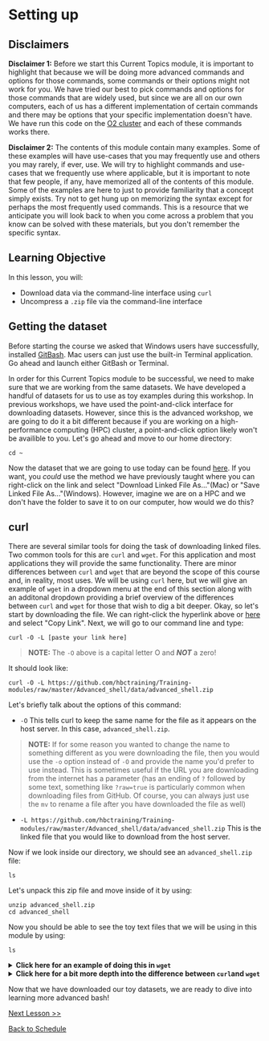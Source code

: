 # Setting up

## Disclaimers

**Disclaimer 1:** Before we start this Current Topics module, it is important to highlight that because we will be doing more advanced commands and options for those commands, some commands or their options might not work for you. We have tried our best to pick commands and options for those commands that are widely used, but since we are all on our own computers, each of us has a different implementation of certain commands and there may be options that your specific implementation doesn't have. We have run this code on the [O2 cluster](https://it.hms.harvard.edu/our-services/research-computing/services/high-performance-computing) and each of these commands works there.

**Disclaimer 2:** The contents of this module contain many examples. Some of these examples will have use-cases that you may frequently use and others you may rarely, if ever, use. We will try to highlight commands and use-cases that we frequently use where applicable, but it is important to note that few people, if any, have memorized all of the contents of this module. Some of the examples are here to just to provide familiarity that a concept simply exists. Try not to get hung up on memorizing the syntax except for perhaps the most frequently used commands. This is a resource that we anticipate you will look back to when you come across a problem that you know can be solved with these materials, but you don't remember the specific syntax. 

## Learning Objective

In this lesson, you will:
- Download data via the command-line interface using `curl`
- Uncompress a `.zip` file via the command-line interface

## Getting the dataset

Before starting the course we asked that Windows users have successfully, installed [GitBash](https://git-scm.com/download/win). Mac users can just use the built-in Terminal application. Go ahead and launch either GitBash or Terminal.

In order for this Current Topics module to be successful, we need to make sure that we are working from the same datasets. We have developed a handful of datasets for us to use as toy examples during this workshop. In previous workshops, we have used the point-and-click interface for downloading datasets. However, since this is the advanced workshop, we are going to do it a bit different because if you are working on a high-performance computing (HPC) cluster, a point-and-click option likely won't be availible to you. Let's go ahead and move to our home directory:

```
cd ~
```

Now the dataset that we are going to use today can be found [here](https://github.com/hbctraining/Training-modules/raw/master/Advanced_shell/data/advanced_shell.zip). If you want, you *could* use the method we have previously taught where you can right-click on the link and select "Download Linked File As..."(Mac) or "Save Linked File As..."(Windows). However, imagine we are on a HPC and we don't have the folder to save it to on our computer, how would we do this? 

## curl

There are several similar tools for doing the task of downloading linked files. Two common tools for this are `curl` and `wget`. For this application and most applications they will provide the same functionality. There are minor differences between `curl` and `wget` that are beyond the scope of this course and, in reality, most uses. We will be using `curl` here, but we will give an example of `wget` in a dropdown menu at the end of this section along with an additonal dropdown providing a brief overview of the differences between `curl` and `wget` for those that wish to dig a bit deeper. Okay, so let's start by downloading the file. We can right-click the hyperlink above or [here](https://github.com/hbctraining/Training-modules/raw/master/Advanced_shell/data/advanced_shell.zip) and select "Copy Link". Next, we will go to our command line and type:

```
curl -O -L [paste your link here]
```

> **NOTE:** The `-O` above is a capital letter O and ***NOT*** a zero!

It should look like:

```
curl -O -L https://github.com/hbctraining/Training-modules/raw/master/Advanced_shell/data/advanced_shell.zip
```

Let's briefly talk about the options of this command:

- `-O` This tells curl to keep the same name for the file as it appears on the host server. In this case, `advanced_shell.zip`. 

> **NOTE:** If for some reason you wanted to change the name to something different as you were downloading the file, then you would use the `-o` option instead of `-O` and provide the name you'd prefer to use instead. This is sometimes useful if the URL you are downloading from the internet has a parameter (has an ending of `?` followed by some text, something like `?raw=true` is particularly common when downloading files from GitHub. Of course, you can always just use the `mv` to rename a file after you have downloaded the file as well)

- `-L https://github.com/hbctraining/Training-modules/raw/master/Advanced_shell/data/advanced_shell.zip` This is the linked file that you would like to download from the host server.

Now if we look inside our directory, we should see an `advanced_shell.zip` file:

```
ls
```

Let's unpack this zip file and move inside of it by using:

```
unzip advanced_shell.zip
cd advanced_shell
```

Now you should be able to see the toy text files that we will be using in this module by using:

```
ls
```

<details>
  <summary><b>Click here for an example of doing this in <code>wget</code></b></summary>
  The command below is an example <code>wget</code> command that you can use to accomplish the same task as we did in <code>curl</code>:
  <pre>
  wget  https://github.com/hbctraining/Training-modules/raw/master/Advanced_shell/data/advanced_shell.zip</pre>
  This code should be pretty self-explanatory. You are calling the <code>wget</code> command and providing it with the link that you would like to download.
  <hr />
</details>

<details>
  <summary><b>Click here for a bit more depth into the difference between <code>curl</code>and <code>wget</code></b></summary>
  One advantage that <code>curl</code> has is that you can provide it with multiple files to download by providing multiple <code>-O</code> options like:
  <pre>
  curl -L -O [http://www.example.com/data_file_1.txt] -O [http://www.example.com/data_file_2.txt]</pre>
  But you can also just accomplish this task by running <code>curl</code> on each linked file. <code>wget</code> sort of has the ability to do this as well, but it requires that you make a text file with the linked files and use the <code>-i</code> option. Overall, this benefit feels pretty minor.<br><br>
  <code>wget</code> has the nice perk of being able to recursively download a directory. What that means is that if a directory that you're downloading has subdirectories, it will downloading those subdirectories contents as well. For this you would use:
  <pre>
  wget -r http://www.example.com/data_directory/</pre>
  The <code>-r</code>, or <code>--recursive</code>, option is telling <code>wget</code> to recursivley download the directory. At first glance, this would appear to be <b><i>REALLY</i></b> useful, however most of the time you download a directory from a link, it is almost always compressed into a <code>.zip</code> file or other compression file. In that case, you don't need to recursively download because it is a file and not a directory.<br><br>
    Also, some Macs don't have <code>wget</code> pre-installed, while all Macs come with <code>curl</code>. So, if you are on a Mac want to use <code>wget</code>, you will need to install it.<br><br>
  In summary, either of these commands will do what you need them to do in the overwhelming majority of cases, so it is mostly personal preference as to which one you use.
  <hr />
</details>

Now that we have downloaded our toy datasets, we are ready to dive into learning more advanced bash!

[Next Lesson >>](02_String_manipulation.md)

[Back to Schedule](../README.md)

